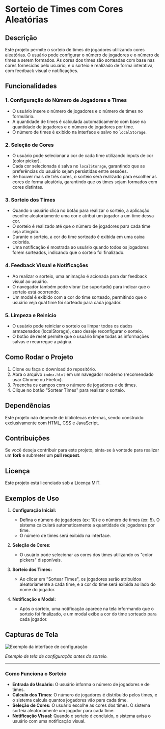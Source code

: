 # Sorteio de Times com Cores Aleatórias

## Descrição
Este projeto permite o sorteio de times de jogadores utilizando cores aleatórias. O usuário pode configurar o número de jogadores e o número de times a serem formados. As cores dos times são sorteadas com base nas cores fornecidas pelo usuário, e o sorteio é realizado de forma interativa, com feedback visual e notificações.

## Funcionalidades

### 1. **Configuração do Número de Jogadores e Times**
   - O usuário insere o número de jogadores e o número de times no formulário.
   - A quantidade de times é calculada automaticamente com base na quantidade de jogadores e o número de jogadores por time.
   - O número de times é exibido na interface e salvo no `localStorage`.

### 2. **Seleção de Cores**
   - O usuário pode selecionar a cor de cada time utilizando inputs de cor (color picker).
   - Cada cor selecionada é salva no `localStorage`, garantindo que as preferências do usuário sejam persistidas entre sessões.
   - Se houver mais de três cores, o sorteio será realizado para escolher as cores de forma aleatória, garantindo que os times sejam formados com cores distintas.

### 3. **Sorteio dos Times**
   - Quando o usuário clica no botão para realizar o sorteio, a aplicação escolhe aleatoriamente uma cor e atribui um jogador a um time dessa cor.
   - O sorteio é realizado até que o número de jogadores para cada time seja atingido.
   - Durante o sorteio, a cor do time sorteado é exibida em uma caixa colorida.
   - Uma notificação é mostrada ao usuário quando todos os jogadores forem sorteados, indicando que o sorteio foi finalizado.

### 4. **Feedback Visual e Notificações**
   - Ao realizar o sorteio, uma animação é acionada para dar feedback visual ao usuário.
   - O navegador também pode vibrar (se suportado) para indicar que o sorteio está ocorrendo.
   - Um modal é exibido com a cor do time sorteado, permitindo que o usuário veja qual time foi sorteado para cada jogador.

### 5. **Limpeza e Reinício**
   - O usuário pode reiniciar o sorteio ou limpar todos os dados armazenados (localStorage), caso deseje reconfigurar o sorteio.
   - O botão de reset permite que o usuário limpe todas as informações salvas e recarregue a página.

## Como Rodar o Projeto

1. Clone ou faça o download do repositório.
2. Abra o arquivo `index.html` em um navegador moderno (recomendado usar Chrome ou Firefox).
3. Preencha os campos com o número de jogadores e de times.
4. Clique no botão "Sortear Times" para realizar o sorteio.

## Dependências
Este projeto não depende de bibliotecas externas, sendo construído exclusivamente com HTML, CSS e JavaScript.

## Contribuições
Se você deseja contribuir para este projeto, sinta-se à vontade para realizar um **fork** e submeter um **pull request**.

## Licença
Este projeto está licenciado sob a Licença MIT.

## Exemplos de Uso

1. **Configuração Inicial:**
   - Defina o número de jogadores (ex: 10) e o número de times (ex: 5). O sistema calculará automaticamente a quantidade de jogadores por time.
   - O número de times será exibido na interface.

2. **Seleção de Cores:**
   - O usuário pode selecionar as cores dos times utilizando os "color pickers" disponíveis.

3. **Sorteio dos Times:**
   - Ao clicar em "Sortear Times", os jogadores serão atribuídos aleatoriamente a cada time, e a cor do time será exibida ao lado do nome do jogador.

4. **Notificação e Modal:**
   - Após o sorteio, uma notificação aparece na tela informando que o sorteio foi finalizado, e um modal exibe a cor do time sorteado para cada jogador.

## Capturas de Tela

![Exemplo da interface de configuração](exemplo-imagem.png)

*Exemplo de tela de configuração antes do sorteio.*

---

### Como Funciona o Sorteio

- **Entrada do Usuário:** O usuário informa o número de jogadores e de times.
- **Cálculo dos Times:** O número de jogadores é distribuído pelos times, e o sistema calcula quantos jogadores vão para cada time.
- **Seleção de Cores:** O usuário escolhe as cores dos times. O sistema sorteia aleatoriamente um jogador para cada time.
- **Notificação Visual:** Quando o sorteio é concluído, o sistema avisa o usuário com uma notificação visual.
